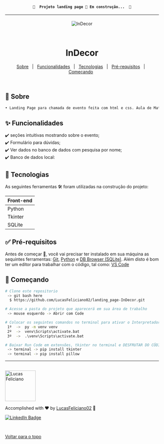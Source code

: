 <h4 align="center"> 

	🚧  Projeto landing page 🚀 Em construção...  🚧
</h4> 

<hr> 


<h4 align="center">

<!--
[Clicar para melhor visualização](https://raw.githubusercontent.com/LucasFeliciano02/Consulting_Form-GUI-CRUD/main/formulario_consultorio.gif)
-->
</h4>	

<div align="center" id="top">
  <img alt="InDecor" title="InDecor" src="./InDecor.gif"/>
</h1>
 
  &#xa0;
 

 </div>
 

 <h1 align="center">InDecor</h1>
 
 
<p align="center">
  <a href="#dart-sobre">Sobre</a> &#xa0; | &#xa0; 
  <a href="#sparkles-funcionalidades">Funcionalidades</a> &#xa0; | &#xa0; 
  <a href="#rocket-tecnologias">Tecnologias</a> &#xa0; | &#xa0; 
  <a href="#white_check_mark-pré-requisitos">Pré-requisitos</a> &#xa0; | &#xa0;
  <a href="#checkered_flag-começando">Começando</a> &#xa0; 
<!--  <a href="#autor">Autor</a> -->
</p>


<br>
				
	
## :dart: Sobre ##

```sh
• Landing Page para chamada de evento feita com html e css. Aula de Matheus Battisti para aprender front-end.
```

## :sparkles: Funcionalidades ##

:heavy_check_mark: seções intuitivas mostrando sobre o evento;\
:heavy_check_mark: Formulário para dúvidas;\
:heavy_check_mark: Ver dados no banco de dados com pesquisa por nome;\
:heavy_check_mark: Banco de dados local:


## :rocket: Tecnologias ##
 
 
As seguintes ferramentas 🛠 foram utilizadas na construção do projeto:


<table>
  <thead>
    <th>Front-end</th>
  </thead>
  <tbody>
    <tr>
      <td>Python</td>
    </tr>
    <tr>
      <td>Tkinter</td>
    </tr> 
    <tr>
	<td>SQLite</td>
    </tr>    
	    
  </tbody>

</table>


## :white_check_mark: Pré-requisitos ##


Antes de começar 🏁, você vai precisar ter instalado em sua máquina as sequintes ferramentas:
[Git](https://git-scm.com/downloads), [Python](https://www.python.org/downloads/) e [DB Browser (SQLite)](https://sqlitebrowser.org/dl/).
Além disto é bom ter um editor para trabalhar com o código, tal como: [VS Code](https://code.visualstudio.com/download)


## :checkered_flag: Começando ##


```bash
# Clone este repositorio
 -> git bash here
  $ https://github.com/LucasFeliciano02/landing_page-InDecor.git

# Acesse a pasta do projeto que aparecerá em sua área de trabalho
 -> mouse esquerdo -> Abrir com Code

# Colocar os seguintes comandos no terminal para ativar o Interpretador do python a fim de rodar o arquivo
 1º  ->  py -m venv venv
 2º  ->  venv\Scripts\activate.bat  
 3º  ->  .\venv\Scripts\activate.bat  

# Baixar Run Code em extensões, tkinter no terminal e DESFRUTAR DO CÓDIGO
 -> terminal -> pip install tkinter
 -> terminal -> pip install pillow
```


---


<br>

<!---### Autor --->


<img alt="Lucas Feliciano" title="Lucas Feliciano" src="https://avatars.githubusercontent.com/u/90653345?v=4" height="100" width="100" />


Accomplished with :heart: by [LucasFeliciano02](https://github.com/LucasFeliciano02) 👋


[![LinkedIn Badge](https://img.shields.io/badge/-Lucas_Feliciano-blue?style=flat-square&logo=Linkedin&logoColor=white&link=https://www.linkedin.com/in/lucas-henrique-marques-feliciano-aa5aab222/)](https://www.linkedin.com/in/lucas-henrique-marques-feliciano-aa5aab222/) 


&#xa0;


<a href="#top">Voltar para o topo</a>
